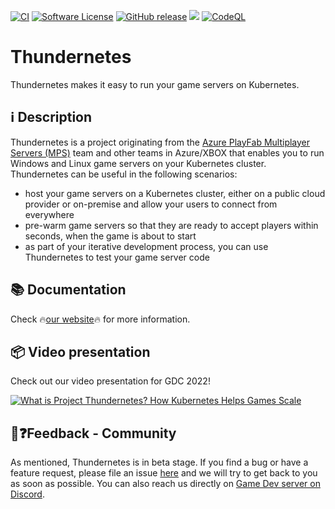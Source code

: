 [![CI](https://github.com/PlayFab/thundernetes/actions/workflows/main.yml/badge.svg)](https://github.com/PlayFab/thundernetes/actions/workflows/main.yml)
[![Software License](https://img.shields.io/badge/license-Apache-brightgreen.svg?style=flat-square)](LICENSE)
[![GitHub release](https://img.shields.io/github/release/playfab/thundernetes.svg)](https://github.com/playfab/thundernetes/releases)
![](https://img.shields.io/badge/status-beta-lightgreen.svg)
[![CodeQL](https://github.com/PlayFab/thundernetes/actions/workflows/codeql-analysis.yml/badge.svg)](https://github.com/PlayFab/thundernetes/actions/workflows/codeql-analysis.yml)

# Thundernetes

Thundernetes makes it easy to run your game servers on Kubernetes.

## ℹ️ Description

Thundernetes is a project originating from the [Azure PlayFab Multiplayer Servers (MPS)](https://docs.microsoft.com/gaming/playfab/features/multiplayer/servers/) team and other teams in Azure/XBOX that enables you to run Windows and Linux game servers on your Kubernetes cluster. Thundernetes can be useful in the following scenarios:

- host your game servers on a Kubernetes cluster, either on a public cloud provider or on-premise and allow your users to connect from everywhere
- pre-warm game servers so that they are ready to accept players within seconds, when the game is about to start
- as part of your iterative development process, you can use Thundernetes to test your game server code

## 📚 Documentation

Check 🔥[our website](https://playfab.github.io/thundernetes)🔥 for more information.

## 📦 Video presentation

Check out our video presentation for GDC 2022!

[![What is Project Thundernetes? How Kubernetes Helps Games Scale](https://img.youtube.com/vi/zwnUfq1ygic/0.jpg)](https://www.youtube.com/watch?v=zwnUfq1ygic)

## 💬❓Feedback - Community 

As mentioned, Thundernetes is in beta stage. If you find a bug or have a feature request, please file an issue [here](https://github.com/PlayFab/thundernetes/issues) and we will try to get back to you as soon as possible. You can also reach us directly on [Game Dev server on Discord](https://aka.ms/msftgamedevdiscord).
